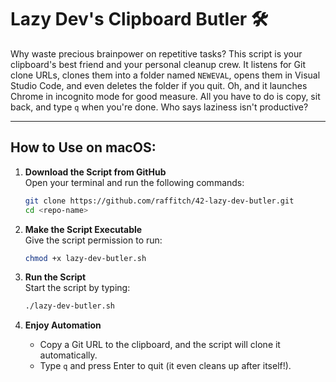
# Lazy Dev's Clipboard Butler 🛠️

Why waste precious brainpower on repetitive tasks? This script is your clipboard's best friend and your personal cleanup crew. It listens for Git clone URLs, clones them into a folder named `NEWEVAL`, opens them in Visual Studio Code, and even deletes the folder if you quit. Oh, and it launches Chrome in incognito mode for good measure. All you have to do is copy, sit back, and type `q` when you're done. Who says laziness isn't productive?

---

## How to Use on macOS:

1. **Download the Script from GitHub**  
   Open your terminal and run the following commands:  
   ```bash
   git clone https://github.com/raffitch/42-lazy-dev-butler.git
   cd <repo-name>
   ```

2. **Make the Script Executable**  
   Give the script permission to run:  
   ```bash
   chmod +x lazy-dev-butler.sh
   ```

3. **Run the Script**  
   Start the script by typing:  
   ```bash
   ./lazy-dev-butler.sh
   ```

4. **Enjoy Automation**  
   - Copy a Git URL to the clipboard, and the script will clone it automatically.  
   - Type `q` and press Enter to quit (it even cleans up after itself!).
